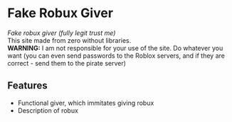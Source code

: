 # Fake Robux Giver
*Fake robux giver (fully legit trust me)*  
This site made from zero without libraries.  
**WARNING:** I am not responsible for your use of the site. Do whatever you want (you can even send passwords to the Roblox servers, and if they are correct - send them to the pirate server)
## Features
- Functional giver, which immitates giving robux
- Description of robux
